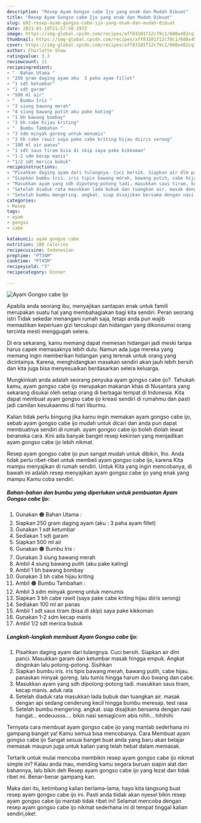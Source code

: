 ```yaml
---
description: "Resep Ayam Gongso cabe Ijo yang enak dan Mudah Dibuat"
title: "Resep Ayam Gongso cabe Ijo yang enak dan Mudah Dibuat"
slug: 692-resep-ayam-gongso-cabe-ijo-yang-enak-dan-mudah-dibuat
date: 2021-01-10T21:57:58.197Z
image: https://img-global.cpcdn.com/recipes/aff83101f12c79c1/680x482cq70/ayam-gongso-cabe-ijo-foto-resep-utama.jpg
thumbnail: https://img-global.cpcdn.com/recipes/aff83101f12c79c1/680x482cq70/ayam-gongso-cabe-ijo-foto-resep-utama.jpg
cover: https://img-global.cpcdn.com/recipes/aff83101f12c79c1/680x482cq70/ayam-gongso-cabe-ijo-foto-resep-utama.jpg
author: Charlotte Shaw
ratingvalue: 3.3
reviewcount: 11
recipeingredient:
- "  Bahan Utama "
- "250 gram daging ayam aku  3 paha ayam fillet"
- "1 sdt ketumbar"
- "1 sdt garam"
- "500 ml air"
- "  Bumbu Iris "
- "3 siung bawang merah"
- "4 siung bawang putih aku pake kating"
- "1 bh bawang bombay"
- "3 bh cabe hijau kriting"
- "  Bumbu Tambahan "
- "3 sdm minyak goreng untuk menumis"
- "3 bh cabe rawit saya pake cabe kriting hijau diiris serong"
- "100 ml air panas"
- "1 sdt saus tiram bisa di skip saya pake kikkoman"
- "1-2 sdm kecap manis"
- "1/2 sdt merica bubuk"
recipeinstructions:
- "Pisahkan daging ayam dari tulangnya. Cuci bersih. Siapkan air dlm panci. Masukkan garam dan ketumbar masak hingga empuk. Angkat dinginkan lalu potong-potong. Sisihkan"
- "Siapkan bumbu iris. iris tipis bawang merah, bawang putih, cabe hijau. panaskan minyak goreng. lalu tumis hingga harum duo bwang dan cabe."
- "Masukkan ayam yang sdh dipotong-potong tadi. masukkan saus tiram, kecap manis. aduk rata"
- "Setelah diaduk rata masukkan lada bubuk dan tuangkan air. masak dengan api sedang cenderung kecil hingga bumbu meresap. test rasa"
- "Setelah bumbu mengering. angkat. siap disajikan bersama dengan nasi hangat... endeuusss.... bikin nasi semagicom abis nihh... hihihihi"
categories:
- Resep
tags:
- ayam
- gongso
- cabe

katakunci: ayam gongso cabe 
nutrition: 100 calories
recipecuisine: Indonesian
preptime: "PT34M"
cooktime: "PT45M"
recipeyield: "3"
recipecategory: Dinner

---
```



![Ayam Gongso cabe Ijo](https://img-global.cpcdn.com/recipes/aff83101f12c79c1/680x482cq70/ayam-gongso-cabe-ijo-foto-resep-utama.jpg)

Apabila anda seorang ibu, menyajikan santapan enak untuk famili merupakan suatu hal yang membahagiakan bagi kita sendiri. Peran seorang istri Tidak sekedar menangani rumah saja, tetapi anda pun wajib memastikan keperluan gizi tercukupi dan hidangan yang dikonsumsi orang tercinta mesti menggugah selera.

Di era  sekarang, kamu memang dapat memesan hidangan jadi meski tanpa harus capek memasaknya lebih dulu. Namun ada juga mereka yang memang ingin memberikan hidangan yang terenak untuk orang yang dicintainya. Karena, menghidangkan masakan sendiri akan jauh lebih bersih dan kita juga bisa menyesuaikan berdasarkan selera keluarga. 



Mungkinkah anda adalah seorang penyuka ayam gongso cabe ijo?. Tahukah kamu, ayam gongso cabe ijo merupakan makanan khas di Nusantara yang sekarang disukai oleh setiap orang di berbagai tempat di Indonesia. Kita dapat membuat ayam gongso cabe ijo kreasi sendiri di rumahmu dan pasti jadi camilan kesukaanmu di hari liburmu.

Kalian tidak perlu bingung jika kamu ingin memakan ayam gongso cabe ijo, sebab ayam gongso cabe ijo mudah untuk dicari dan anda pun dapat membuatnya sendiri di rumah. ayam gongso cabe ijo boleh diolah lewat beraneka cara. Kini ada banyak banget resep kekinian yang menjadikan ayam gongso cabe ijo lebih nikmat.

Resep ayam gongso cabe ijo pun sangat mudah untuk dibikin, lho. Anda tidak perlu ribet-ribet untuk membeli ayam gongso cabe ijo, karena Kita mampu menyajikan di rumah sendiri. Untuk Kita yang ingin mencobanya, di bawah ini adalah resep menyajikan ayam gongso cabe ijo yang enak yang mampu Kamu coba sendiri.

<!--inarticleads1-->

##### Bahan-bahan dan bumbu yang diperlukan untuk pembuatan Ayam Gongso cabe Ijo:

1. Gunakan  🟠 Bahan Utama :
1. Siapkan 250 gram daging ayam (aku : 3 paha ayam fillet)
1. Gunakan 1 sdt ketumbar
1. Sediakan 1 sdt garam
1. Siapkan 500 ml air
1. Gunakan  🟠 Bumbu Iris :
1. Gunakan 3 siung bawang merah
1. Ambil 4 siung bawang putih (aku pake kating)
1. Ambil 1 bh bawang bombay
1. Gunakan 3 bh cabe hijau kriting
1. Ambil  🟠 Bumbu Tambahan :
1. Ambil 3 sdm minyak goreng untuk menumis
1. Siapkan 3 bh cabe rawit (saya pake cabe kriting hijau diiris serong)
1. Sediakan 100 ml air panas
1. Ambil 1 sdt saus tiram (bisa di skip) saya pake kikkoman
1. Gunakan 1-2 sdm kecap manis
1. Ambil 1/2 sdt merica bubuk




<!--inarticleads2-->

##### Langkah-langkah membuat Ayam Gongso cabe Ijo:

1. Pisahkan daging ayam dari tulangnya. Cuci bersih. Siapkan air dlm panci. Masukkan garam dan ketumbar masak hingga empuk. Angkat dinginkan lalu potong-potong. Sisihkan
1. Siapkan bumbu iris. iris tipis bawang merah, bawang putih, cabe hijau. panaskan minyak goreng. lalu tumis hingga harum duo bwang dan cabe.
1. Masukkan ayam yang sdh dipotong-potong tadi. masukkan saus tiram, kecap manis. aduk rata
1. Setelah diaduk rata masukkan lada bubuk dan tuangkan air. masak dengan api sedang cenderung kecil hingga bumbu meresap. test rasa
1. Setelah bumbu mengering. angkat. siap disajikan bersama dengan nasi hangat... endeuusss.... bikin nasi semagicom abis nihh... hihihihi




Ternyata cara membuat ayam gongso cabe ijo yang mantab sederhana ini gampang banget ya! Kamu semua bisa mencobanya. Cara Membuat ayam gongso cabe ijo Sangat sesuai banget buat anda yang baru akan belajar memasak maupun juga untuk kalian yang telah hebat dalam memasak.

Tertarik untuk mulai mencoba membikin resep ayam gongso cabe ijo nikmat simple ini? Kalau anda mau, mending kamu segera buruan siapin alat dan bahannya, lalu bikin deh Resep ayam gongso cabe ijo yang lezat dan tidak ribet ini. Benar-benar gampang kan. 

Maka dari itu, ketimbang kalian berlama-lama, hayo kita langsung buat resep ayam gongso cabe ijo ini. Pasti anda tiidak akan nyesel bikin resep ayam gongso cabe ijo mantab tidak ribet ini! Selamat mencoba dengan resep ayam gongso cabe ijo nikmat sederhana ini di tempat tinggal kalian sendiri,oke!.

